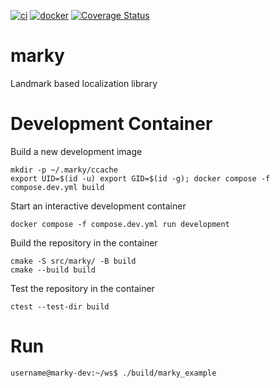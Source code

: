 [![ci](https://github.com/griswaldbrooks/marky/actions/workflows/ci.yml/badge.svg)](https://github.com/griswaldbrooks/marky/actions/workflows/ci.yml)
[![docker](https://github.com/griswaldbrooks/marky/actions/workflows/docker.yaml/badge.svg)](https://github.com/griswaldbrooks/marky/actions/workflows/docker.yaml)
[![Coverage Status](https://coveralls.io/repos/github/griswaldbrooks/marky/badge.svg?branch=main)](https://coveralls.io/github/griswaldbrooks/marky?branch=main)
# marky
Landmark based localization library

# Development Container
Build a new development image
```shell
mkdir -p ~/.marky/ccache
export UID=$(id -u) export GID=$(id -g); docker compose -f compose.dev.yml build
```
Start an interactive development container
```shell
docker compose -f compose.dev.yml run development
```
Build the repository in the container
```shell
cmake -S src/marky/ -B build
cmake --build build
```
Test the repository in the container
```shell
ctest --test-dir build
```
# Run
```shell
username@marky-dev:~/ws$ ./build/marky_example
```
